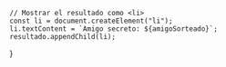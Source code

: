 

    // Mostrar el resultado como <li>
    const li = document.createElement("li");
    li.textContent = `Amigo secreto: ${amigoSorteado}`;
    resultado.appendChild(li);
}
